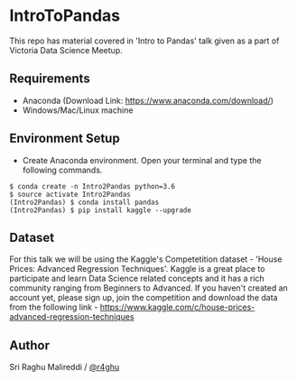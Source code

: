 # IntroToPandas
This repo has material covered in 'Intro to Pandas' talk given as a part of Victoria Data Science Meetup.


## Requirements

- Anaconda (Download Link: https://www.anaconda.com/download/)
- Windows/Mac/Linux machine

## Environment Setup

- Create Anaconda environment. Open your terminal and type the following commands.
```
$ conda create -n Intro2Pandas python=3.6
$ source activate Intro2Pandas
(Intro2Pandas) $ conda install pandas
(Intro2Pandas) $ pip install kaggle --upgrade
```

## Dataset

For this talk we will be using the Kaggle's Competetition dataset - 'House Prices: Advanced Regression Techniques'. Kaggle is a great place to participate and learn Data Science related concepts and it has a rich community ranging from Beginners to Advanced. If you haven't created an account yet, please sign up, join the competition and download the data from the following link - https://www.kaggle.com/c/house-prices-advanced-regression-techniques


## Author

Sri Raghu Malireddi / [@r4ghu](https://sriraghu.com)
